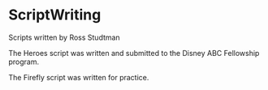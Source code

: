 ScriptWriting
=============

Scripts written by Ross Studtman

The Heroes script was written and submitted to the Disney ABC Fellowship program.

The Firefly script was written for practice.
